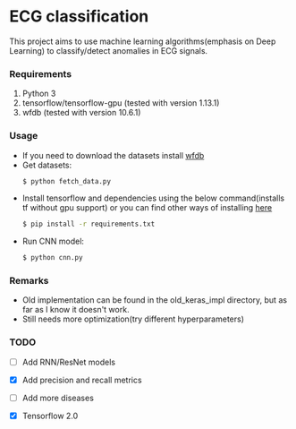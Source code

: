 # ECG classification
This project aims to use machine learning algorithms(emphasis on Deep Learning) to classify/detect anomalies in ECG signals.

### Requirements
1. Python 3
2. tensorflow/tensorflow-gpu (tested with version 1.13.1)
3. wfdb (tested with version 10.6.1)

### Usage
 - If you need to download the datasets install [wfdb](https://www.physionet.org/physiotools/wfdb.shtml)
 - Get datasets:
    ```sh
    $ python fetch_data.py
    ```
 - Install tensorflow and dependencies using the below command(installs tf without gpu support) or you can find other ways of installing [here](https://www.tensorflow.org/install/)
    ```sh
    $ pip install -r requirements.txt
    ```
 - Run CNN model:
    ```sh
    $ python cnn.py
    ```

### Remarks
* Old implementation can be found in the old_keras_impl directory, but as far as I know it doesn't work.
* Still needs more optimization(try different hyperparameters)


### TODO
- [ ] Add RNN/ResNet models
- [x] Add precision and recall metrics
- [ ] Add more diseases
- [x] Tensorflow 2.0

